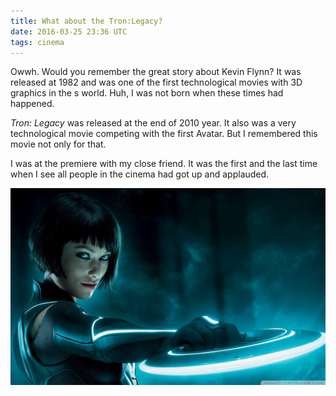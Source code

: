 ```yaml
---
title: What about the Tron:Legacy?
date: 2016-03-25 23:36 UTC
tags: cinema
---
```


Owwh. Would you remember the great story about Kevin Flynn? It was released at
1982 and was one of the first technological movies with 3D graphics in the s
world. Huh, I was not born when these times had happened.

  *Tron: Legacy* was released at the end of 2010 year. It also was a very
technological movie competing with the first Avatar. But I remembered this
movie not only for that.

I was at the premiere with my close friend.
It was the first and the last time when I see all people in the cinema had got
up and applauded.

![Quorra](images/tron-legacy.jpg)
